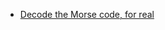 - [Decode the Morse code, for real](https://github.com/lobz1g/codewars/tree/master/2-kyu/decode-the-morse-code-for-real)